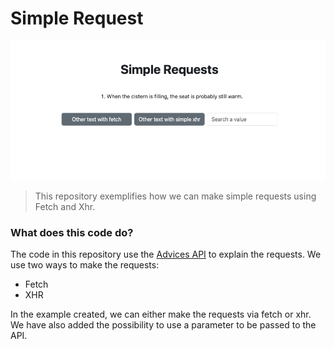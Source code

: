 # Simple Request

<img src="image.png" alt="imagem">

> This repository exemplifies how we can make simple requests using Fetch and Xhr.

### What does this code do?

The code in this repository use the [Advices API](https://api.adviceslip.com/) to explain the requests. 
We use two ways to make the requests:  
- Fetch
- XHR

In the example created, we can either make the requests via fetch or xhr. We have also added the possibility to use a parameter to be passed to the API. 
